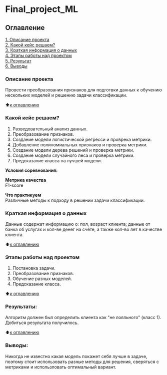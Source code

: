 # Final_project_ML
## 
## Оглавление  
[1. Описание проекта](.README.md#Описание-проекта)  
[2. Какой кейс решаем?](.README.md#Какой-кейс-решаем)  
[3. Краткая информация о данных](.README.md#Краткая-информация-о-данных)  
[4. Этапы работы над проектом](.README.md#Этапы-работы-над-проектом)  
[5. Результат](.README.md#Результат)    
[6. Выводы](.README.md#Выводы) 

### Описание проекта    
Провести преобразования признаков для подготвки данных к обучению нескольких моделей и решению задачи классификации.

:arrow_up:[к оглавлению](_)


### Какой кейс решаем?    
1. Разведовательный анализ данных.
2. Преобразование признаков.
3. Создание модели логистической регресси и проврека метрики.
4. Добавление полиномиальных признаков и проверка метрики.
5. Создание модели дерева решений и проверка метрики.
6. Создание модели случайного леса и проверка метрики.
7. Предсказание класса на лучшей модели.

**Условия соревнования:**  


**Метрика качества**     
F1-score

**Что практикуем**     
Различные методы к подходу в решении задачи классификации.


### Краткая информация о данных
Данные содержат информацию о: пол, возраст клиента; данные от банка об услугах и кол-ве денег на счёте, а также кол-во лет в качестве клиента.
  
:arrow_up:[к оглавлению](.README.md#Оглавление)


### Этапы работы над проектом 
1. Постановка задачи.
2. Преобразование признаков.
3. Обучение разных моделей.
4. Предсказание класса.

:arrow_up:[к оглавлению](.README.md#Оглавление)


### Результаты:  
Алгоритм должен был определить клиента как "не лояльного" (класс 1). Добиться результата получилось.

:arrow_up:[к оглавлению](.README.md#Оглавление)


### Выводы:  
Никогда не известно какая модель покажет себя лучше в задаче, поэтому стоит использовать разные методы для решения, сверяться с метриками и использловать оптимальный вариант.
